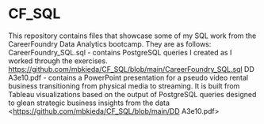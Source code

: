# CF_SQL
This repository contains files that showcase some of my SQL work from the CareerFoundry Data Analytics bootcamp.
They are as follows:
CareerFoundry_SQL.sql - contains PostgreSQL queries I created as I worked through the exercises.
<https://github.com/mbkieda/CF_SQL/blob/main/CareerFoundry_SQL.sql>
DD A3e10.pdf - contains a PowerPoint presentation for a pseudo video rental business transitioning
from physical media to streaming.  It is built from Tableau visualizations based on the output of
PostgreSQL queries designed to glean strategic business insights from the data
<https://github.com/mbkieda/CF_SQL/blob/main/DD A3e10.pdf>
